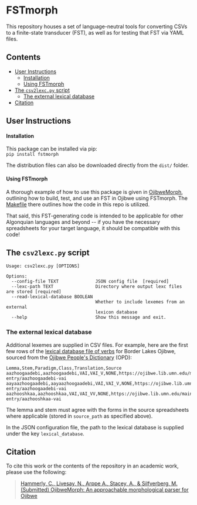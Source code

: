 # FSTmorph
This repository houses a set of language-neutral tools for converting CSVs to a finite-state transducer (FST), as well as for testing that FST via YAML files.

## Contents
- [User Instructions](#user-instructions)
    - [Installation](#installation)
    - [Using FSTmorph](#using-fstmorph)
- [The `csv2lexc.py` script](#the-csv2lexcpy-script)
    - [The external lexical database](#the-external-lexical-database)
- [Citation](#citation)

## User Instructions
#### Installation
This package can be installed via pip:  
`pip install fstmorph`

The distribution files can also be downloaded directly from the `dist/` folder.

#### Using FSTmorph
A thorough example of how to use this package is given in [OjibweMorph](https://github.com/ELF-Lab/OjibweMorph), outlining how to build, test, and use an FST in Ojibwe using FSTmorph.  The [Makefile](https://github.com/ELF-Lab/OjibweMorph/blob/main/Makefile) there outlines how the code in this repo is utilized.

That said, this FST-generating code is intended to be applicable for other Algonquian languages and beyond -- if you have the necessary spreadsheets for your target language, it should be compatible with this code!

## The `csv2lexc.py` script
```
Usage: csv2lexc.py [OPTIONS]

Options:
  --config-file TEXT              JSON config file  [required]
  --lexc-path TEXT                Directory where output lexc files are stored [required]
  --read-lexical-database BOOLEAN
                                  Whether to include lexemes from an external
                                  lexicon database
  --help                          Show this message and exit.
```

### The external lexical database
Additional lexemes are supplied in CSV files. For example, here are the first few rows of the [lexical database file of verbs](https://github.com/ELF-Lab/OjibweLexicon/blob/main/OPD/VERBS.csv) for Border Lakes Ojibwe, sourced from the [Ojibwe People's Dictionary](https://ojibwe.lib.umn.edu) (OPD): 

```
Lemma,Stem,Paradigm,Class,Translation,Source
aazhoogaadebi,aazhoogaadebi,VAI,VAI_V,NONE,https://ojibwe.lib.umn.edu/main-entry/aazhoogaadebi-vai
aayaazhoogaadebi,aayaazhoogaadebi,VAI,VAI_V,NONE,https://ojibwe.lib.umn.edu/main-entry/aazhoogaadebi-vai
aazhooshkaa,aazhooshkaa,VAI,VAI_VV,NONE,https://ojibwe.lib.umn.edu/main-entry/aazhooshkaa-vai
```

The lemma and stem must agree with the forms in the source spreadsheets where applicable (stored in `source_path` as specified above).

In the JSON configuration file, the path to the lexical database is supplied under the key `lexical_database`.

## Citation
To cite this work or the contents of the repository in an academic work, please use the following:

> [Hammerly, C., Livesay, N., Arppe A., Stacey, A., & Silfverberg, M. (Submitted) OjibweMorph: An approachable morphological parser for Ojibwe](https://christopherhammerly.com/publication/ojibwemorph/OjibweMorph.pdf)
